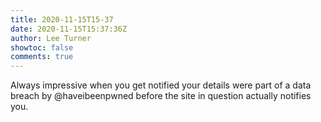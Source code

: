 ```yaml
---
title: 2020-11-15T15-37
date: 2020-11-15T15:37:36Z
author: Lee Turner
showtoc: false
comments: true
---
```


Always impressive when you get notified your details were part of a data breach by @haveibeenpwned before the site in question actually notifies you.

